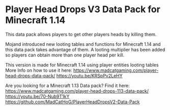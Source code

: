 # Player Head Drops V3 Data Pack for Minecraft 1.14

This data pack allows players to get other players heads by killing them.

Mojand introduced new looting tables and functions for Minecraft 1.14 and this data pack takes advantage of them. A looting multiplier has been added so players can obtain more than one player head per kill.

This version is made for Minecraft 1.14 using player entities looting tables
More Info on how to use it here:
https://www.madcatgaming.com/player-head-drops-data-pack/
https://youtu.be/KRSpPv2LeHY


Are you looking for a Minecraft 1.13 Data pack? Find it here:
https://www.madcatgaming.com/player-head-drops-113-data-pack/
https://youtu.be/70-Nub9T1kY
https://github.com/MadCatHoG/PlayerHeadDropsV2-Data-Pack
